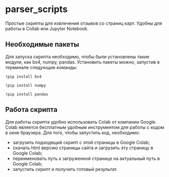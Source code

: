 # parser_scripts
Простые скрипты для извлечения отзывов со страниц карт. Удобны для работы в Collab или Jupyter Notebook.

## Необходимые пакеты
Для запуска скрипта необходимо, чтобы были установлены такие модули, как bs4, numpy, pandas.
Установить пакеты можно, запустив в терминале следующие команды:

`!pip install bs4`

`!pip install numpy`

`!pip install pandas`

## Работа скрипта
Для работы скрипта удобно использовать Colab от компании Google. Colab является бесплатным удобным инструментом для работы с кодом в окне браузера.
Для того, чтобы запустить код, необходимо:
* загрузить подходящий скрипт с этой страницы в Google Colab;
* скачать html версию страницы сайта и загрузить  эту страницу в Google Colab;
* переименовать путь к загруженной странице на актуальный путь в Google Colab;
* запустить скрипт и получить готовый результат.
